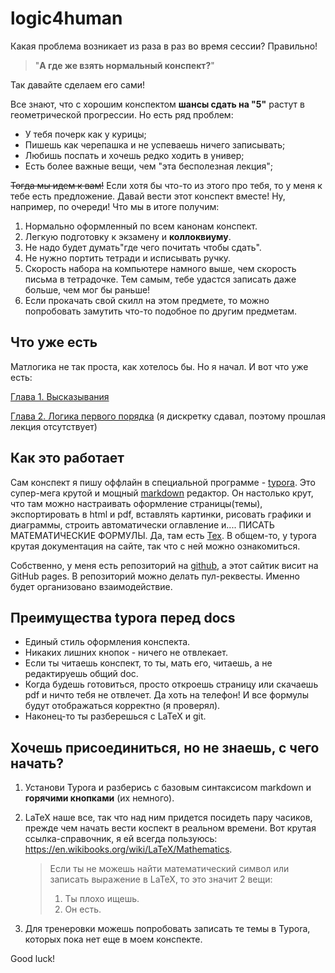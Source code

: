 # logic4human

Какая проблема возникает из раза в раз во время сессии? Правильно! 

> "**А где же взять нормальный конспект?**" 

Так давайте сделаем его сами!

Все знают, что с хорошим конспектом **шансы сдать на "5"** растут в геометрической прогрессии. Но есть ряд проблем:

- У тебя почерк как у курицы;
- Пишешь как черепашка и не успеваешь ничего записывать;
- Любишь поспать и хочешь редко ходить в универ;
- Есть более важные вещи, чем "эта бесполезная лекция";

~~Тогда мы идем к вам!~~ Если хотя бы что-то из этого про тебя, то у меня к тебе есть предложение. Давай вести этот конспект вместе! Ну, например, по очереди! Что мы в итоге получим:

1. Нормально оформленный по всем канонам конспект.
2. Легкую подготовку к экзамену и **коллоквиуму**.
3. Не надо будет думать"где чего почитать чтобы сдать".
4. Не нужно портить тетради и исписывать ручку.
5. Скорость набора на компьютере намного выше, чем скорость письма в тетрадочке. Тем самым, тебе удастся записать даже больше, чем мог бы раньше!
6. Если прокачать свой скилл на этом предмете, то можно попробовать замутить что-то подобное по другим предметам.

## Что уже есть

Матлогика не так проста, как хотелось бы. Но я начал. И вот что уже есть:

[Глава 1. Высказывания](chapter1.html)

[Глава 2. Логика первого порядка](chapter2.html) (я дискретку сдавал, поэтому прошлая лекция отсутствует)

## Как это работает

Сам конспект я пишу оффлайн в специальной программе - [typora](typora.io). Это супер-мега крутой и мощный [markdown](https://ru.wikipedia.org/wiki/Markdown) редактор. Он настолько крут, что там можно настраивать оформление страницы(темы), экспортировать в html и pdf, вставлять картинки, рисовать графики и диаграммы, строить автоматически оглавление и.... ПИСАТЬ МАТЕМАТИЧЕСКИЕ ФОРМУЛЫ. Да, там есть [Tex](https://ru.wikipedia.org/wiki/TeX). В общем-то, у typora крутая документация на сайте, так что с ней можно ознакомиться. 

Собственно, у меня есть репозиторий на [github](https://github.com/Denchick/logic4humans), а этот сайтик висит на GitHub pages. В репозиторий  можно делать пул-реквесты. Именно будет организовано взаимодействие.

## Преимущества typora перед docs

- Единый стиль оформления конспекта.
- Никаких лишних кнопок - ничего не отвлекает.
- Если ты читаешь конспект, то ты, мать его, читаешь, а не редактируешь общий doc.
- Когда будешь готовиться, просто откроешь страницу или скачаешь pdf и ничто тебя не отвлечет. Да хоть на телефон! И все формулы будут отображаться корректно (я проверял).
- Наконец-то ты разберешься с LaTeX и git.

## Хочешь присоединиться, но не знаешь, с чего начать?

1. Установи Typora и разберись с базовым синтаксисом markdown и **горячими кнопками** (их немного).

2. LaTeX наше все, так что над ним придется посидеть пару часиков, прежде чем начать вести коспект в реальном времени. Вот крутая ссылка-справочник, я ей всегда пользуюсь: https://en.wikibooks.org/wiki/LaTeX/Mathematics.

   > Если ты не можешь найти математический символ или записать выражение в LaTeX, то это значит 2 вещи:
   >
   > 1. Ты плохо ищешь.
   > 2. Он есть.

3. Для тренеровки можешь попробовать записать те темы в Typora, которых пока нет еще в моем конспекте.

Good luck! 




